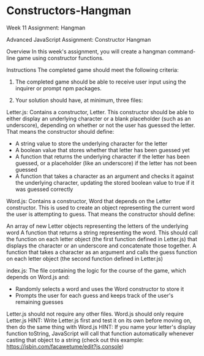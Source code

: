 # Constructors-Hangman

Week 11 Assignment: Hangman

Advanced JavaScript Assignment: Constructor Hangman

Overview
In this week's assignment, you will create a hangman command-line game using constructor functions.

Instructions
The completed game should meet the following criteria:

1. The completed game should be able to receive user input using the inquirer or prompt npm packages.

2. Your solution should have, at minimum, three files:

Letter.js: Contains a constructor, Letter. This constructor should be able to either display an underlying character or a blank placeholder (such as an underscore), depending on whether or not the user has guessed the letter. That means the constructor should define:

- A string value to store the underlying character for the letter
- A boolean value that stores whether that letter has been guessed yet
- A function that returns the underlying character if the letter has been guessed, or a placeholder (like an underscore) if the letter has not been guessed
- A function that takes a character as an argument and checks it against the underlying character, updating the stored boolean value to true if it was guessed correctly

Word.js: Contains a constructor, Word that depends on the Letter constructor. This is used to create an object representing the current word the user is attempting to guess. That means the constructor should define:

An array of new Letter objects representing the letters of the underlying word
A function that returns a string representing the word. This should call the function on each letter object (the first function defined in Letter.js) that displays the character or an underscore and concatenate those together.
A function that takes a character as an argument and calls the guess function on each letter object (the second function defined in Letter.js)

index.js: The file containing the logic for the course of the game, which depends on 
Word.js and:
- Randomly selects a word and uses the Word constructor to store it
- Prompts the user for each guess and keeps track of the user's remaining guesses


Letter.js should not require any other files.
Word.js should only require Letter.js
HINT: Write Letter.js first and test it on its own before moving on, then do the same thing with Word.js
HINT: If you name your letter's display function toString, JavaScript will call that function automatically whenever casting that object to a string (check out this example: https://jsbin.com/facawetume/edit?js,console)
